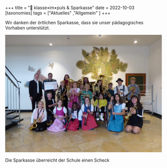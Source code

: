+++
title = "🎺 klasse•im•puls & Sparkasse"
date = 2022-10-03
[taxonomies]
tags = ["Aktuelles" ,"Allgemein" ]
+++

Wir danken der örtlichen Sparkasse, dass sie unser pädagogisches Vorhaben unterstützt.

<!-- more -->

![](images/Foto-1-1024x768.jpg)

Die Sparkasse überreicht der Schule einen Scheck


